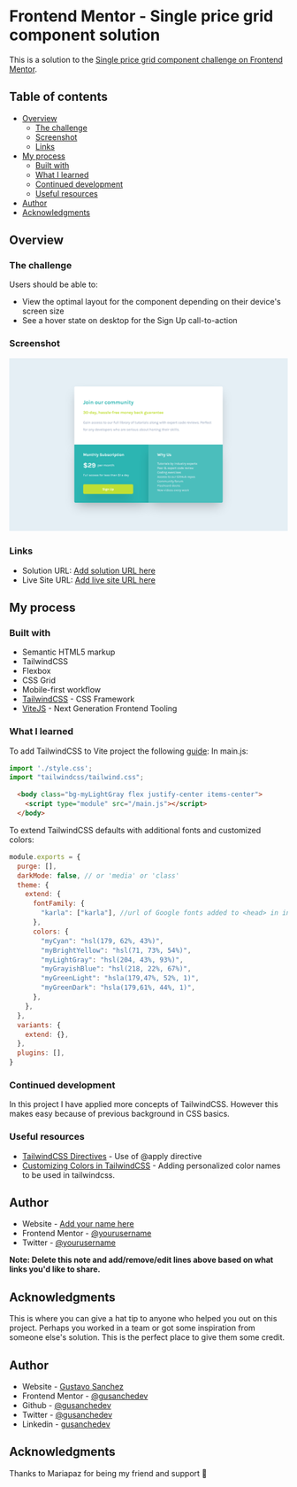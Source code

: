 # Frontend Mentor - Single price grid component solution

This is a solution to the [Single price grid component challenge on Frontend Mentor](https://www.frontendmentor.io/challenges/single-price-grid-component-5ce41129d0ff452fec5abbbc). 

## Table of contents

- [Overview](#overview)
  - [The challenge](#the-challenge)
  - [Screenshot](#screenshot)
  - [Links](#links)
- [My process](#my-process)
  - [Built with](#built-with)
  - [What I learned](#what-i-learned)
  - [Continued development](#continued-development)
  - [Useful resources](#useful-resources)
- [Author](#author)
- [Acknowledgments](#acknowledgments)

## Overview

### The challenge

Users should be able to:

- View the optimal layout for the component depending on their device's screen size
- See a hover state on desktop for the Sign Up call-to-action

### Screenshot

![](images/Screenshot-Single-Price-Grid-Component.png)


### Links

- Solution URL: [Add solution URL here](https://your-solution-url.com)
- Live Site URL: [Add live site URL here](https://your-live-site-url.com)

## My process

### Built with

- Semantic HTML5 markup
- TailwindCSS
- Flexbox
- CSS Grid
- Mobile-first workflow
- [TailwindCSS](https://tailwindcss.com/) - CSS Framework
- [ViteJS](https://vitejs.dev/) - Next Generation Frontend Tooling

### What I learned


To add TailwindCSS to Vite project the following [guide](https://tailwindcss.com/docs/guides/vue-3-vite):
In main.js:
```js
import './style.css';
import "tailwindcss/tailwind.css";
```
```html
  <body class="bg-myLightGray flex justify-center items-center">
    <script type="module" src="/main.js"></script>
  </body>
```
To extend TailwindCSS defaults with additional fonts and customized colors:
```js
module.exports = {
  purge: [],
  darkMode: false, // or 'media' or 'class'
  theme: {
    extend: {
      fontFamily: {
        "karla": ["karla"], //url of Google fonts added to <head> in index.html
      },
      colors: {
        "myCyan": "hsl(179, 62%, 43%)",
        "myBrightYellow": "hsl(71, 73%, 54%)",
        "myLightGray": "hsl(204, 43%, 93%)",
        "myGrayishBlue": "hsl(218, 22%, 67%)",
        "myGreenLight": "hsla(179,47%, 52%, 1)",
        "myGreenDark": "hsla(179,61%, 44%, 1)",
      },
    },
  },
  variants: {
    extend: {},
  },
  plugins: [],
}
```

### Continued development

In this project I have applied more concepts of TailwindCSS. However this makes easy because of previous background in CSS basics.

### Useful resources

- [TailwindCSS Directives](https://tailwindcss.com/docs/functions-and-directives) - Use of @apply directive
- [Customizing Colors in TailwindCSS](https://tailwindcss.com/docs/customizing-colors) - Adding personalized color names to be used in tailwindcss.

## Author

- Website - [Add your name here](https://www.your-site.com)
- Frontend Mentor - [@yourusername](https://www.frontendmentor.io/profile/yourusername)
- Twitter - [@yourusername](https://www.twitter.com/yourusername)

**Note: Delete this note and add/remove/edit lines above based on what links you'd like to share.**

## Acknowledgments

This is where you can give a hat tip to anyone who helped you out on this project. Perhaps you worked in a team or got some inspiration from someone else's solution. This is the perfect place to give them some credit.

## Author

- Website - [Gustavo Sanchez](https://www.gusanche.dev)
- Frontend Mentor - [@gusanchedev](https://www.frontendmentor.io/profile/gusanchedev)
- Github - [@gusanchedev](https://www.github.com/gusanchedev)
- Twitter - [@gusanchedev](https://www.twitter.com/gusanchedev)
- Linkedin - [gusanchedev](https://www.linkedin.com/in/gusanchedev/)

## Acknowledgments

Thanks to Mariapaz for being my friend and support 💙
